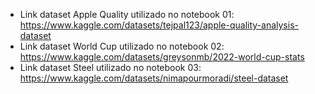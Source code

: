 - Link dataset Apple Quality utilizado no notebook 01: https://www.kaggle.com/datasets/tejpal123/apple-quality-analysis-dataset
- Link dataset World Cup utilizado no notebook 02: https://www.kaggle.com/datasets/greysonmb/2022-world-cup-stats
- Link dataset Steel utilizado no notebook 03: https://www.kaggle.com/datasets/nimapourmoradi/steel-dataset
